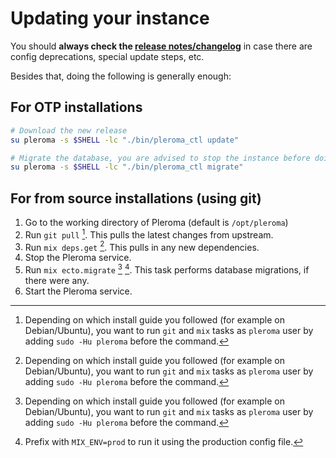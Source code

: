 # Updating your instance

You should **always check the [release notes/changelog](https://git.pleroma.social/pleroma/pleroma/-/releases)** in case there are config deprecations, special update steps, etc.

Besides that, doing the following is generally enough:

## For OTP installations

```sh
# Download the new release
su pleroma -s $SHELL -lc "./bin/pleroma_ctl update"

# Migrate the database, you are advised to stop the instance before doing that
su pleroma -s $SHELL -lc "./bin/pleroma_ctl migrate"
```

## For from source installations (using git)

1. Go to the working directory of Pleroma (default is `/opt/pleroma`)
2. Run `git pull` [^1]. This pulls the latest changes from upstream.
3. Run `mix deps.get` [^1]. This pulls in any new dependencies.
4. Stop the Pleroma service.
5. Run `mix ecto.migrate` [^1] [^2]. This task performs database migrations, if there were any.
6. Start the Pleroma service.

[^1]: Depending on which install guide you followed (for example on Debian/Ubuntu), you want to run `git` and `mix` tasks as `pleroma` user by adding `sudo -Hu pleroma` before the command.
[^2]: Prefix with `MIX_ENV=prod` to run it using the production config file.
